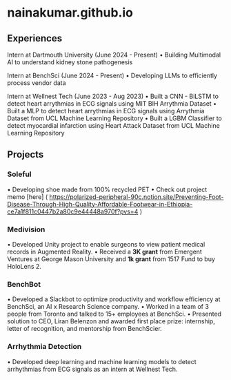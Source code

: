 # nainakumar.github.io

## Experiences
Intern at Dartmouth University (June 2024 - Present)
• Building Multimodal AI to understand kidney stone pathogenesis

Intern at BenchSci (June 2024 - Present)
• Developing LLMs to efficiently process vendor data

Intern at Wellnest Tech (June 2023 - Aug 2023)
• Built a CNN - BiLSTM to detect heart arrythmias in ECG signals using MIT BIH Arrythmia Dataset 
• Built a MLP to detect heart arrythmias in ECG signals using Arrythmia Dataset from UCL Machine Learning Repository 
• Built a LGBM Classifier to detect myocardial infarction using Heart Attack Dataset from UCL Machine Learning Repository

## Projects

### Soleful
• Developing shoe made from 100% recycled PET 
• Check out project memo [here] ( https://polarized-peripheral-90c.notion.site/Preventing-Foot-Disease-Through-High-Quality-Affordable-Footwear-in-Ethiopia-ce7a1f811c0447b2a80c9e44448a970f?pvs=4 )

### Medivision 
• Developed Unity project to enable surgeons to view patient medical records in Augmented Reality. 
• Received a **3K grant** from Emergent Ventures at George Mason University and **1k grant** from 1517 Fund to buy HoloLens 2.

### BenchBot 
• Developed a Slackbot to optimize productivity and workflow efficiency at BenchSci, an AI x Research Science company. 
• Worked in a team of 3 people from Toronto and talked to 15+ employees at BenchSci.
• Presented solution to CEO, Liran Belenzon and awarded first place prize: internship, letter of recognition, and mentorship from BenchScier.

### Arrhythmia Detection
• Developed deep learning and machine learning models to detect arrhythmias from ECG signals as an intern at Wellnest Tech.


